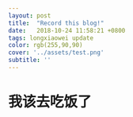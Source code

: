 ```yaml
---
layout: post
title:  "Record this blog!"
date:   2018-10-24 11:58:21 +0800
tags: longxiaowei update
color: rgb(255,90,90)
cover: '../assets/test.png'
subtitle: ''
---
```

# 我该去吃饭了
[jekyll-docs]: https://www.baidu.com
[jekyll-gh]:   https://github.com/jekyll/jekyll
[jekyll-talk]: https://talk.jekyllrb.com/
